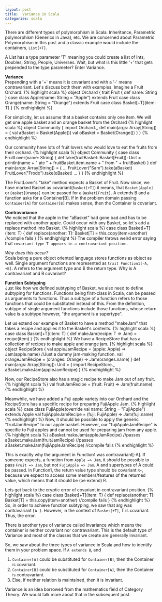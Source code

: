 ```yaml
---
layout: post
title:  Variance in Scala
categories: scala
---
```



There are different types of polymorphism in Scala. Inheritance, Parametric polymorphism (Generics in Java), etc.
We are concerned about Parametric Polymorphism in this post and a classic example would include the containers, `List[+T]`.

A List has a type parameter 'T' meaning you could create a list of Ints, Doubles, String, People, Universes.
Wait, but what is this little '+' that gets prepended to the type parameter? Enter Variance.

**Variance**  
Prepending with a '+' means it is covariant and with a '-' means contravariant.
Let's discuss both them with examples.
Imagine a Fruit Orchard.
{% highlight scala %}
object Orchard {
  trait Fruit {
    def name: String
  }
  case class Apple(name: String = "Apple") extends Fruit
  case class Orange(name: String = "Orange") extends Fruit
  case class Basket[+T](item: T)
}
{% endhighlight %}

For simplicity, let us assume that a basket contains only one item.
We will get one apple basket and an orange basket from the Orchard
{% highlight scala %}
object Community {
  import  Orchard._
  def main(args: Array[String]) = {
    val aBasket = Basket(Apple())
    val oBasket = Basket(Orange())
  }
}
{% endhighlight %}

Our community have lots of fruit lovers who would love to eat the fruits from their orchard.
{% highlight scala %}
object Community {
  case class FruitLover(name: String) {
    def take(fruitBasket: Basket[Fruit]): Unit = println(name + " ate " + fruitBasket.item.name + " from " + fruitBasket)
  }
  def main(args: Array[String]) = {
    ...
    FruitLover("Sam").take(aBasket)
    FruitLover("Frodo").take(oBasket)
    ...
  }
}
{% endhighlight %}

The FruitLover's "take" method expects a Basket of Fruit. Now since, we have marked Basket as covariant(`Basket[+T]`) it means, that
`Basket[Apple]` or `Basket[Orange]` can be passed for a `Basket[Fruit]`.
A extends B and a function asks for a Container[B]. If in the problem domain passing `Container[A]` for `Container[B]` makes sense, then the Container is covariant.

**Contravariance**  
We noticed that the apple in the "aBasket" had gone bad and has to be replaced with another apple. Could occur with any Basket, so let's add a replace method into Basket.
{% highlight scala %}
case class Basket[+T](item: T) {
  def replace(another: T): Basket[T] = this.copy(item=another) //compile fails
}
{% endhighlight %}
The compiler throws weird error saying that `covariant type T appears in a contravariant position`.

*Why does this occur?*  
Scala being a pure object oriented language stores functions as object as well. Single argument functions are represented as `trait Function1[-A, +B]`.
A refers to the argument type and B the return type. Why is A contravariant and B covariant?

**Function Subtyping**  
Just like how we defined subtyping of Basket, we also need to define subtyping for functions.
Functions being first-class in Scala, can be passed as arguments to functions. Thus a subtype of a function refers to those functions
that could be substituted instead of this. From the definition, subtype of single argument functions include those functions,
whose return value is a subtype however, "the argument is a supertype".

Let us extend our example of Basket to have a method "makeJam" that takes a recipe and applies it to the Basket's contents.
{% highlight scala %}
case class Basket[+T](item: T) {
  def makeJam(recipe: T => Jam) = recipe(item)
}
{% endhighlight %}
We have a RecipeStore that has a collection of recipes to make apple and orange jam.
{% highlight scala %}
object RecipeStore {
  val appleJamRecipe = (apple: Apple) => Jam(apple.name) //Just a dummy jam-making function.
  val orangeJamRecipe = (oranges: Orange) => Jam(oranges.name)
}
def main(args: Array[String]): Unit = {
  import RecipeStore._
  aBasket.makeJam(appleJamRecipe)
}
{% endhighlight %}

Now, our RecipeStore also has a magic recipe to make Jam out of any fruit.
{% highlight scala %}
val fruitJamRecipe = (fruit: Fruit) => Jam(fruit.name)
{% endhighlight %}

Meanwhile, we have added a Fuji apple variety into our Orchard and the RecipeStore has a specific recipe for preparing FujiApple Jam.
{% highlight scala %}
case class FujiApple(override val name: String = "FujiApple") extends Apple
val fujiAppleJamRecipe = (fuji: FujiApple) => Jam(fuji.name)
{% endhighlight %}
Now, it should be possible to apply the generic "fruitJamRecipe" to our apple basket. However, our "fujiAppleJamRecipe" is specific to Fuji apples and cannot be used
for preparing jam from any apple.
{% highlight scala %}
aBasket.makeJam(appleJamRecipe) //passes
aBasket.makeJam(fruitJamRecipe) //passes
aBasket.makeJam(fujiAppleJamRecipe) //compile fails
{% endhighlight %}

This is exactly why the argument in Function1 was contravariant[-A]. If someone expects, a function from `Apple => Jam`, it should be possible to pass `Fruit => Jam`, but not `FujiApple => Jam`. A and supertypes of A could be passed.
In Function1, the return value type should be covariant `R+`, because we expect to access some members/features of the returned value, which means that it should be (oe extend) R.

Lets get back to the cryptic error of covariant in contravariant position.
{% highlight scala %}
case class Basket[+T](item: T) {
  def replace(another: T): Basket[T] = this.copy(item=another) //compile fails
}
{% endhighlight %}
So, in order to achieve function subtyping, we saw that arg was contravariant `[A-]`.
However, in the context of `Basket[+T]`, T is covariant. Thus, the error.

There is another type of variance called Invariance which means the container is neither covariant nor contravariant.
This is the default type of Variance and most of the classes that we create are generally Invariant.

So, we saw about the three types of variance in Scala and how to identify them in your problem space.
If `A extends B`, and  
1. `Container[A]` could be substituted for `Container[B]`, then the Container is covariant.  
2. `Container[B]` could be substituted for `Container[A]`,  then the Container is contravariant.  
3. Else, if neither relation is maintained, then it is invariant.  

Variance is an idea borrowed from the mathematics field of Category Theory.
We would talk more about that in the subsequent post.
